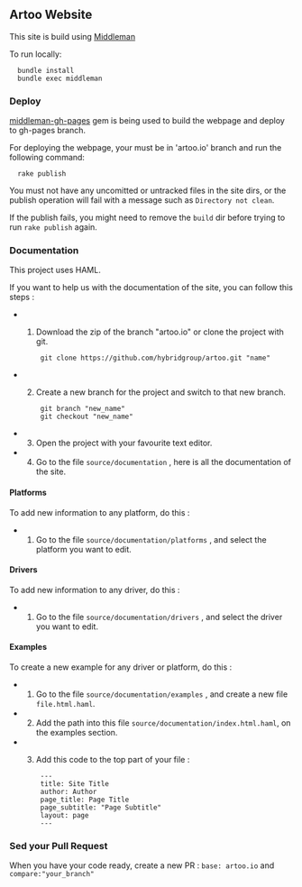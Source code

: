 ## Artoo Website

This site is build using [Middleman](http://middlemanapp.com/getting-started/)  
  
To run locally:  

      bundle install
      bundle exec middleman

### Deploy

[middleman-gh-pages](https://github.com/neo/middleman-gh-pages) gem is being used to build the webpage and deploy to gh-pages branch.  

For deploying the webpage, your must be in 'artoo.io' branch and run the following command:

      rake publish

You must not have any uncomitted or untracked files in the site dirs, or the publish operation will fail with a message such as `Directory not clean`.

If the publish fails, you might need to remove the `build` dir before trying to run `rake publish` again.

### Documentation

This project uses HAML.

If you want to help us with the documentation of the site, you can follow this steps :

- 1) Download the zip of the branch "artoo.io" or clone the project with git.

		  git clone https://github.com/hybridgroup/artoo.git "name"

- 2) Create a new branch for the project and switch to that new branch.

		  git branch "new_name"
		  git checkout "new_name"

- 3) Open the project with your favourite text editor.

- 4) Go to the file `source/documentation` , here is all the documentation of the site.

#### Platforms

To add new information to any platform, do this : 

- 1) Go to the file `source/documentation/platforms` , and select the platform you want to edit.

#### Drivers

To add new information to any driver, do this : 

- 1) Go to the file `source/documentation/drivers` , and select the driver you want to edit.

#### Examples

To create a new example for any driver or platform, do this : 

- 1) Go to the file `source/documentation/examples` , and create a new file `file.html.haml`.

- 2) Add the path into this file `source/documentation/index.html.haml`, on the examples section.

- 3) Add this code to the top part of your file :
		
		  ---
		  title: Site Title
		  author: Author
		  page_title: Page Title
		  page_subtitle: "Page Subtitle"
		  layout: page
		  ---

### Sed your Pull Request

When you have your code ready, create a new PR : `base: artoo.io` and `compare:"your_branch"`

	



	





